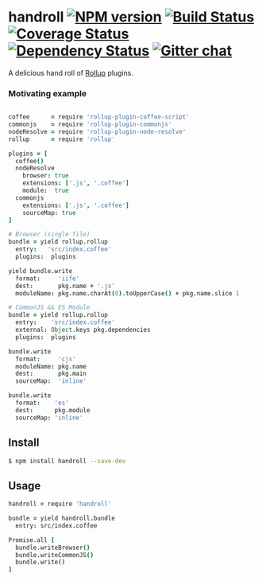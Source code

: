 # handroll [![NPM version][npm-img]][npm-url] [![Build Status][travis-img]][travis-url] [![Coverage Status][coveralls-img]][coveralls-url] [![Dependency Status][dependency-img]][dependency-url] [![Gitter chat][gitter-img]][gitter-url]
A delicious hand roll of [Rollup](rollup) plugins.

### Motivating example
```coffee

coffee      = require 'rollup-plugin-coffee-script'
commonjs    = require 'rollup-plugin-commonjs'
nodeResolve = require 'rollup-plugin-node-resolve'
rollup      = require 'rollup'

plugins = [
  coffee()
  nodeResolve
    browser: true
    extensions: ['.js', '.coffee']
    module:  true
  commonjs
    extensions: ['.js', '.coffee']
    sourceMap: true
]

# Browser (single file)
bundle = yield rollup.rollup
  entry:   'src/index.coffee'
  plugins:  plugins

yield bundle.write
  format:     'iife'
  dest:       pkg.name + '.js'
  moduleName: pkg.name.charAt(0).toUpperCase() + pkg.name.slice 1

# CommonJS && ES Module
bundle = yield rollup.rollup
  entry:    'src/index.coffee'
  external: Object.keys pkg.dependencies
  plugins:  plugins

bundle.write
  format:     'cjs'
  moduleName: pkg.name
  dest:       pkg.main
  sourceMap:  'inline'

bundle.write
  format:    'es'
  dest:      pkg.module
  sourceMap: 'inline'
```

## Install
```bash
$ npm install handroll --save-dev
```

## Usage
```coffee
handroll = require 'handroll'

bundle = yield handroll.bundle
  entry: src/index.coffee

Promise.all [
  bundle.writeBrowser()
  bundle.writeCommonJS()
  bundle.write()
]
```

[travis-img]:     https://img.shields.io/travis/zeekay/handroll.svg
[travis-url]:     https://travis-ci.org/zeekay/handroll
[coveralls-img]:  https://coveralls.io/repos/zeekay/handroll/badge.svg?branch=master&service=github
[coveralls-url]:  https://coveralls.io/github/zeekay/handroll?branch=master
[dependency-url]: https://david-dm.org/zeekay/handroll
[dependency-img]: https://david-dm.org/zeekay/handroll.svg
[npm-img]:        https://img.shields.io/npm/v/handroll.svg
[npm-url]:        https://www.npmjs.com/package/handroll
[gitter-img]:     https://badges.gitter.im/join-chat.svg
[gitter-url]:     https://gitter.im/zeekay/hi

<!-- not used -->
[downloads-img]:     https://img.shields.io/npm/dm/handroll.svg
[downloads-url]:     http://badge.fury.io/js/handroll
[devdependency-img]: https://david-dm.org/zeekay/handroll/dev-status.svg
[devdependency-url]: https://david-dm.org/zeekay/handroll#info=devDependencies
